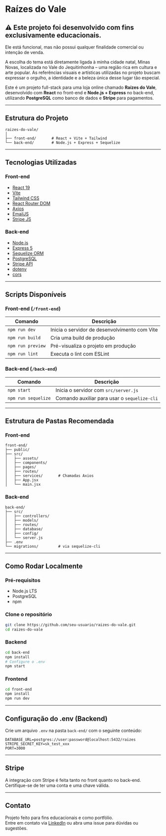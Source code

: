 
# Raízes do Vale

## ⚠️ Este projeto foi desenvolvido com fins exclusivamente educacionais.
Ele está funcional, mas não possui qualquer finalidade comercial ou intenção de venda.

A escolha do tema está diretamente ligada à minha cidade natal, Minas Novas, localizada no Vale do Jequitinhonha – uma região rica em cultura e arte popular.
As referências visuais e artísticas utilizadas no projeto buscam expressar o orgulho, a identidade e a beleza única desse lugar tão especial.

Este é um projeto full-stack para uma loja online chamado **Raízes do Vale**, desenvolvido com **React** no front-end e **Node.js + Express** no back-end, utilizando **PostgreSQL** como banco de dados e **Stripe** para pagamentos.

---

## Estrutura do Projeto

```
raizes-do-vale/
│
├── front-end/       # React + Vite + Tailwind
└── back-end/        # Node.js + Express + Sequelize
```

---

## Tecnologias Utilizadas

### Front-end

- [React 19](https://react.dev/)
- [Vite](https://vitejs.dev/)
- [Tailwind CSS](https://tailwindcss.com/)
- [React Router DOM](https://reactrouter.com/)
- [Axios](https://axios-http.com/)
- [EmailJS](https://www.emailjs.com/)
- [Stripe JS](https://stripe.com/docs/js)

### Back-end

- [Node.js](https://nodejs.org/)
- [Express 5](https://expressjs.com/)
- [Sequelize ORM](https://sequelize.org/)
- [PostgreSQL](https://www.postgresql.org/)
- [Stripe API](https://stripe.com/docs/api)
- [dotenv](https://github.com/motdotla/dotenv)
- [cors](https://github.com/expressjs/cors)

---

## Scripts Disponíveis

### Front-end (`/front-end`)

| Comando         | Descrição                         |
|-----------------|-----------------------------------|
| `npm run dev`   | Inicia o servidor de desenvolvimento com Vite |
| `npm run build` | Cria uma build de produção        |
| `npm run preview` | Pré-visualiza o projeto em produção |
| `npm run lint`  | Executa o lint com ESLint         |

### Back-end (`/back-end`)

| Comando            | Descrição                                     |
|--------------------|-----------------------------------------------|
| `npm start`        | Inicia o servidor com `src/server.js`         |
| `npm run sequelize`| Comando auxiliar para usar o `sequelize-cli`  |

---

## Estrutura de Pastas Recomendada

### Front-end

```
front-end/
├── public/
├── src/
│   ├── assets/
│   ├── components/
│   ├── pages/
│   ├── routes/
│   ├── services/       # Chamadas Axios
│   ├── App.jsx
│   └── main.jsx
```

### Back-end

```
back-end/
├── src/
│   ├── controllers/
│   ├── models/
│   ├── routes/
│   ├── database/
│   ├── config/
│   └── server.js
├── .env
└── migrations/         # via sequelize-cli
```

---

## Como Rodar Localmente

### Pré-requisitos

- Node.js LTS
- PostgreSQL
- npm

### Clone o repositório

```bash
git clone https://github.com/seu-usuario/raizes-do-vale.git
cd raizes-do-vale
```

### Backend

```bash
cd back-end
npm install
# Configure o .env
npm start
```

### Frontend

```bash
cd front-end
npm install
npm run dev
```

---

## Configuração do .env (Backend)

Crie um arquivo `.env` na pasta `back-end/` com o seguinte conteúdo:

```env
DATABASE_URL=postgres://user:password@localhost:5432/raizes
STRIPE_SECRET_KEY=sk_test_xxx
PORT=3000
```

---

## Stripe

A integração com Stripe é feita tanto no front quanto no back-end. Certifique-se de ter uma conta e uma chave válida.

---

## Contato

Projeto feito para fins educacionais e como portfólio.  
Entre em contato via [LinkedIn](https://www.linkedin.com/in/matheus-fernandes-55b341277/) ou abra uma issue para dúvidas ou sugestões.
